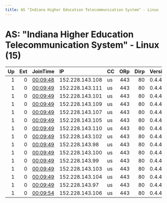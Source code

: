 ```yaml
---
title: AS "Indiana Higher Education Telecommunication System" - Linux (15)
---
```


# AS: "Indiana Higher Education Telecommunication System" - Linux (15)

|   Up |   Ext | JoinTime                                                                                            | IP              | CC   |   ORp |   Dirp | Version   | Contact   | Nickname   |   eFamMembers |
|-----:|------:|:----------------------------------------------------------------------------------------------------|:----------------|:-----|------:|-------:|:----------|:----------|:-----------|--------------:|
|    1 |     0 | [00:09:48](https://metrics.torproject.org/rs.html#details/ADDFFAC7925C7FFA8A00D14C5DACAA4890DC667C) | 152.228.143.108 | us   |   443 |     80 | 0.4.4.7   | None      | Unnamed    |             1 |
|    1 |     0 | [00:09:49](https://metrics.torproject.org/rs.html#details/3F49AAC65F6226AB13DB31B8E77C331F01712432) | 152.228.143.111 | us   |   443 |     80 | 0.4.4.7   | None      | Unnamed    |             1 |
|    1 |     0 | [00:09:49](https://metrics.torproject.org/rs.html#details/46CE3417C4DDE496CEF7195B71CD0F5C8A7AF4D0) | 152.228.143.101 | us   |   443 |     80 | 0.4.4.7   | None      | Unnamed    |             1 |
|    1 |     0 | [00:09:49](https://metrics.torproject.org/rs.html#details/51898440B346CEF97664372746073E5089B698A9) | 152.228.143.109 | us   |   443 |     80 | 0.4.4.7   | None      | Unnamed    |             1 |
|    1 |     0 | [00:09:49](https://metrics.torproject.org/rs.html#details/55F68CC65E3453133027C3772AAA03099117838A) | 152.228.143.107 | us   |   443 |     80 | 0.4.4.7   | None      | Unnamed    |             1 |
|    1 |     0 | [00:09:49](https://metrics.torproject.org/rs.html#details/565A624FB6F4572BDC1CFD998D002900FC6555FD) | 152.228.143.105 | us   |   443 |     80 | 0.4.4.7   | None      | Unnamed    |             1 |
|    1 |     0 | [00:09:49](https://metrics.torproject.org/rs.html#details/79801AF2CC3D8718A3F8A707F0A3BF443DE89B51) | 152.228.143.110 | us   |   443 |     80 | 0.4.4.7   | None      | Unnamed    |             1 |
|    1 |     0 | [00:09:49](https://metrics.torproject.org/rs.html#details/907E48438CCEA481BE2ECD39AA60DFC5510D823A) | 152.228.143.102 | us   |   443 |     80 | 0.4.4.7   | None      | Unnamed    |             1 |
|    1 |     0 | [00:09:49](https://metrics.torproject.org/rs.html#details/AAF8B45EBC644E4D4AC8F76CC7EFC189E589B22A) | 152.228.143.98  | us   |   443 |     80 | 0.4.4.7   | None      | Unnamed    |             1 |
|    1 |     0 | [00:09:49](https://metrics.torproject.org/rs.html#details/AD0E8BCA56850CA4217371FD7BB385CB036F3715) | 152.228.143.100 | us   |   443 |     80 | 0.4.4.7   | None      | Unnamed    |             1 |
|    1 |     0 | [00:09:49](https://metrics.torproject.org/rs.html#details/C1C193A149E07AFBE261EFADBFFAF53BFB3BDE14) | 152.228.143.99  | us   |   443 |     80 | 0.4.4.7   | None      | Unnamed    |             1 |
|    1 |     0 | [00:09:49](https://metrics.torproject.org/rs.html#details/D0C5971AF74AF521BA48CFEEAFB66421F20B0913) | 152.228.143.103 | us   |   443 |     80 | 0.4.4.7   | None      | Unnamed    |             1 |
|    1 |     0 | [00:09:49](https://metrics.torproject.org/rs.html#details/EF5189C8BF8C7D0E4136FE3631F7FF8359FD2520) | 152.228.143.104 | us   |   443 |     80 | 0.4.4.7   | None      | Unnamed    |             1 |
|    1 |     0 | [00:09:49](https://metrics.torproject.org/rs.html#details/F4476AA717617408EEF114C92AFDE694C5123C0D) | 152.228.143.97  | us   |   443 |     80 | 0.4.4.7   | None      | Unnamed    |             1 |
|    1 |     0 | [00:09:54](https://metrics.torproject.org/rs.html#details/B73BC81166A130BA23C3E35C9A76DECAE1C4CC51) | 152.228.143.106 | us   |   443 |     80 | 0.4.4.7   | None      | Unnamed    |             1 |

